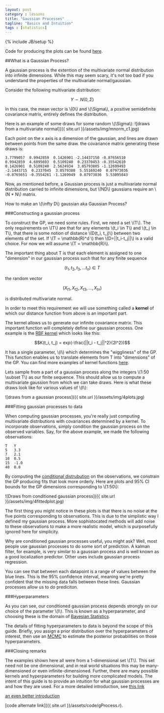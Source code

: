 ```yaml
---
layout: post
category : lessons
title: "Gaussian Processes"
tagline: "Basics and Intuition" 
tags : [statistics]
---
```

{% include JB/setup %}

Code for producing the plots can be found [here](https://gist.github.com/joshuaar/0be2845c29043c85f6ff).

##What is a Gaussian Process?


A gaussian process is the extention of the multivariate normal
distribution into infinite dimensions. While this may seem scary, it's
not too bad if you understand the properties of the multivariate normal/gaussian.

Consider the following multivariate distribution:

$$Y \sim N(0,\Sigma)$$

In this case, the mean vector is \\(0\\) and \\(\Sigma\\), a positive semidefinite covariance matrix, entirely defines the distribution. 

Here is an example of some draws for some random \\(\Sigma\\):
![draws from a multivariate normal]({{ site.url }}/assets/img/mnorm_c1.jpg)

Each point on the x axis is a dimension of the gaussian, and lines are drawn between points from the same draw.
the covariance matrix generating these draws is:

    3.7799057  0.9942859  0.1426901 -2.14437150 -0.87656510
    0.9942859  4.6095693  0.5109240  0.23370453 -0.35542610
    0.1426901  0.5109240  2.5624934  3.05793805 -1.12699493
    -2.1443715  0.2337045  3.0579380  5.55169240  0.07973036
    -0.8765651 -0.3554261 -1.1269949  0.07973036  5.53095843

Now, as mentioned before, a Gaussian process is just a multivariate 
normal distribution carried to infinite dimensions, but \\(ND\\) gaussians
require an \\(N * N\\) matrix.

How to make an \\(\infty D\\) gaussian aka Gaussian Process? 

###Constructing a gaussian process
  
To construct the GP, we need some rules. 
First, we need a set \\(T\\).
The only requirements on \\(T\\) are that for any elements 
\\(t_i \in T\\) and \\(t_j \in T\\), that there is some 
notion of distance \\(D(t_i, t_j)\\) between two elements of 
the set. If \\(T = \mathbb{R}^d \\) then \\(D=||t_i-t_j||\\) is a 
valid choice. For now we will assume \\(T = \mathbb{R}\\). 

The important thing about T is that each 
element is assigned to one "dimension" 
in our gaussian process such that for any 
finite sequence 

$$(t_1,t_2,t_3,...t_n) \in T$$

the random vector 

$$(X_{t1}, X_{t2}, X_{t3}, ..., X_{tn})$$

is distributed multivariate normal. 

In order to meet this requirement 
we will use something called a __kernel__ of which our distance function
from above is an important part.

The kernel allows us to generate our infinite covariance matrix. 
This important function will completely define our gaussian process. 
One example is the 
[RBF kernel](http://en.wikipedia.org/wiki/Radial_basis_function_kernel)
which looks like this:

$$K(t_i, t_j) = exp(-\frac{||t_i - t_j||^2}{2l^2})$$

It has a single parameter, \\(l\\) which determines the "wiggliness" of the GP.
This function enables us to translate elements from T into "dimensions" of the
GP. You can find more examples of kernel 
functions [here](http://mlg.eng.cam.ac.uk/duvenaud/cookbook/index.html).

Lets sample from a part of a gaussian process 
along the integers \\(1:50 \subset T\\) as our finite sequence. This 
should allow us to compute a multivariate gaussion from which we can
 take draws. 
Here is what these draws look like for various values of \\(l\\):

![draws from a gaussian process]({{ site.url }}/assets/img/4plots.jpg)

###Fitting gaussian processes to data

When computing gaussian processes, you're really just computing multivariate
distributions with covariances determined by a kernel. 
To incorporate observations, simply condition the gaussian process 
on the observed variables. Say, for the above example, we made the
following observations:

    T  	Y
    5	3.3
    7	2.1
    10	0.5
    15	-1.0
    40	0.0

By computing the [conditional distrubution](http://en.wikipedia.org/wiki/Multivariate_normal_distribution#Conditional_distributions) 
on the observations, we constrain the GP producing fits that look more orderly. Here are plots and 95% CI bounds for the GP dimensions corresponding to \\(1:50\\):

![Draws from conditioned gaussian process]({{ site.url }}/assets/img/4fittedplot.jpg)

The first thing you might notice in these plots is that there is no noise at the five points corresponding to observations. This is due to the simplistic way I defined my gaussian process. More sophistocated methods will add noise to these observations to make a more realistic model, which is purposefully ignored here for simplicity.

Why are conditioned gaussian processes useful, you might ask? Well, most people use gaussian processes to do some sort of prediction.
A kalman filter, for example, is very similar to a gaussian process and is well known as a good localization predictor. Other uses include gaussian process regression.

 You can see that between each datapoint is a range of values between the blue lines. This is the 95% confidence interval, meaning we're pretty confident that the missing data falls between these lines. Gaussian processes allow us to do prediciton.

###Hyperparameters

As you can see, our conditioned gaussian process depends strongly on our choice of the parameter \\(l\\). This is known as a hyperparameter, and choosing these is the domain of [Bayesian Statistics](http://en.wikipedia.org/wiki/Bayesian_statistics). 

The details of fitting hyperparameters to data is beyond the scope of this guide. Briefly, you assign a prior distribution over the hyperparameters of interest, then use an [MCMC](http://en.wikipedia.org/wiki/Markov_chain_Monte_Carlo) to estimate the posterior probabilities on those hyperparameters.

###Closing remarks

The examples shown here all were from a 1-dimensional set \\(T\\). This set need not be one dimensional, and in real world situations this may be many-dimensioned or even infinite-dimensioned. Further, there are many possible kernels and hyperparameters for building more complicated models. The intent of this guide is to provide an intuition for what gaussian processes are and how they are used. For a more detailed introduction, see [this link](http://www.cs.toronto.edu/~hinton/csc2515/notes/gp_slides_fall08.pdf) 

[an even better introduction](https://www.cs.ubc.ca/~hutter/EARG.shtml/earg/papers05/rasmussen_gps_in_ml.pdf)

[code alternate link]({{ site.url }}/assets/code/gProcess.r).
